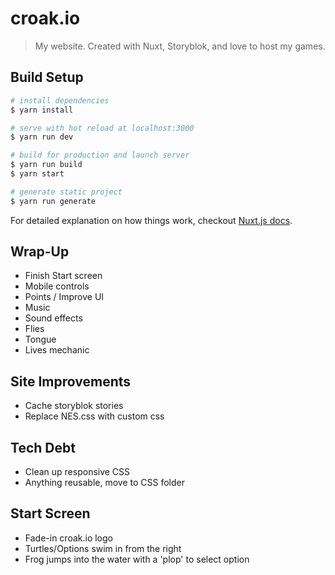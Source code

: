 # croak.io

> My website. Created with Nuxt, Storyblok, and love to host my games.

## Build Setup

``` bash
# install dependencies
$ yarn install

# serve with hot reload at localhost:3000
$ yarn run dev

# build for production and launch server
$ yarn run build
$ yarn start

# generate static project
$ yarn run generate
```

For detailed explanation on how things work, checkout [Nuxt.js docs](https://nuxtjs.org).

## Wrap-Up

* Finish Start screen
* Mobile controls
* Points / Improve UI
* Music
* Sound effects
* Flies
* Tongue
* Lives mechanic

## Site Improvements

* Cache storyblok stories
* Replace NES.css with custom css

## Tech Debt

* Clean up responsive CSS
* Anything reusable, move to CSS folder

## Start Screen

* Fade-in croak.io logo
* Turtles/Options swim in from the right
* Frog jumps into the water with a 'plop' to select option